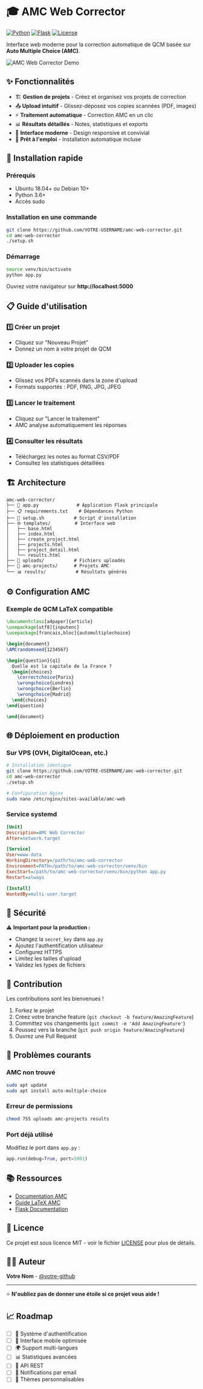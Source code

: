 # 🎓 AMC Web Corrector

[![Python](https://img.shields.io/badge/Python-3.6+-blue.svg)](https://www.python.org/)
[![Flask](https://img.shields.io/badge/Flask-2.3+-green.svg)](https://flask.palletsprojects.com/)
[![License](https://img.shields.io/badge/License-MIT-yellow.svg)](LICENSE)

Interface web moderne pour la correction automatique de QCM basée sur **Auto Multiple Choice (AMC)**.

![AMC Web Corrector Demo](https://via.placeholder.com/800x400/667eea/ffffff?text=AMC+Web+Corrector)

## ✨ Fonctionnalités

- 🏗️ **Gestion de projets** - Créez et organisez vos projets de correction
- 📤 **Upload intuitif** - Glissez-déposez vos copies scannées (PDF, images)
- ⚡ **Traitement automatique** - Correction AMC en un clic
- 📊 **Résultats détaillés** - Notes, statistiques et exports
- 🎨 **Interface moderne** - Design responsive et convivial
- 🔧 **Prêt à l'emploi** - Installation automatique incluse

## 🚀 Installation rapide

### Prérequis
- Ubuntu 18.04+ ou Debian 10+
- Python 3.6+
- Accès sudo

### Installation en une commande
```bash
git clone https://github.com/VOTRE-USERNAME/amc-web-corrector.git
cd amc-web-corrector
./setup.sh
```

### Démarrage
```bash
source venv/bin/activate
python app.py
```

Ouvrez votre navigateur sur **http://localhost:5000**

## 📋 Guide d'utilisation

### 1️⃣ Créer un projet
- Cliquez sur "Nouveau Projet"
- Donnez un nom à votre projet de QCM

### 2️⃣ Uploader les copies
- Glissez vos PDFs scannés dans la zone d'upload
- Formats supportés : PDF, PNG, JPG, JPEG

### 3️⃣ Lancer le traitement
- Cliquez sur "Lancer le traitement"
- AMC analyse automatiquement les réponses

### 4️⃣ Consulter les résultats
- Téléchargez les notes au format CSV/PDF
- Consultez les statistiques détaillées

## 🏗️ Architecture

```
amc-web-corrector/
├── 📄 app.py              # Application Flask principale
├── 📋 requirements.txt    # Dépendances Python
├── 🔧 setup.sh           # Script d'installation
├── 🌐 templates/         # Interface web
│   ├── base.html
│   ├── index.html
│   ├── create_project.html
│   ├── projects.html
│   ├── project_detail.html
│   └── results.html
├── 📁 uploads/           # Fichiers uploadés
├── 📂 amc-projects/      # Projets AMC
└── 📊 results/           # Résultats générés
```

## ⚙️ Configuration AMC

### Exemple de QCM LaTeX compatible
```latex
\documentclass[a4paper]{article}
\usepackage[utf8]{inputenc}
\usepackage[francais,bloc]{automultiplechoice}

\begin{document}
\AMCrandomseed{1234567}

\begin{question}{q1}
  Quelle est la capitale de la France ?
  \begin{choices}
    \correctchoice{Paris}
    \wrongchoice{Londres}
    \wrongchoice{Berlin}
    \wrongchoice{Madrid}
  \end{choices}
\end{question}

\end{document}
```

## 🌐 Déploiement en production

### Sur VPS (OVH, DigitalOcean, etc.)
```bash
# Installation identique
git clone https://github.com/VOTRE-USERNAME/amc-web-corrector.git
cd amc-web-corrector
./setup.sh

# Configuration Nginx
sudo nano /etc/nginx/sites-available/amc-web
```

### Service systemd
```ini
[Unit]
Description=AMC Web Corrector
After=network.target

[Service]
User=www-data
WorkingDirectory=/path/to/amc-web-corrector
Environment=PATH=/path/to/amc-web-corrector/venv/bin
ExecStart=/path/to/amc-web-corrector/venv/bin/python app.py
Restart=always

[Install]
WantedBy=multi-user.target
```

## 🔐 Sécurité

⚠️ **Important pour la production :**
- Changez la `secret_key` dans `app.py`
- Ajoutez l'authentification utilisateur
- Configurez HTTPS
- Limitez les tailles d'upload
- Validez les types de fichiers

## 🤝 Contribution

Les contributions sont les bienvenues ! 

1. Forkez le projet
2. Créez votre branche feature (`git checkout -b feature/AmazingFeature`)
3. Committez vos changements (`git commit -m 'Add AmazingFeature'`)
4. Poussez vers la branche (`git push origin feature/AmazingFeature`)
5. Ouvrez une Pull Request

## 🐛 Problèmes courants

### AMC non trouvé
```bash
sudo apt update
sudo apt install auto-multiple-choice
```

### Erreur de permissions
```bash
chmod 755 uploads amc-projects results
```

### Port déjà utilisé
Modifiez le port dans `app.py` :
```python
app.run(debug=True, port=5001)
```

## 📚 Ressources

- [Documentation AMC](https://www.auto-multiple-choice.net/)
- [Guide LaTeX AMC](https://www.auto-multiple-choice.net/auto-multiple-choice.fr/AMC-doc.fr.pdf)
- [Flask Documentation](https://flask.palletsprojects.com/)

## 📄 Licence

Ce projet est sous licence MIT - voir le fichier [LICENSE](LICENSE) pour plus de détails.

## 👨‍💻 Auteur

**Votre Nom** - [@votre-github](https://github.com/votre-username)

---

⭐ **N'oubliez pas de donner une étoile si ce projet vous aide !**

## 📈 Roadmap

- [ ] 🔐 Système d'authentification
- [ ] 📱 Interface mobile optimisée
- [ ] 🌍 Support multi-langues
- [ ] 📊 Statistiques avancées
- [ ] 🔌 API REST
- [ ] 📧 Notifications par email
- [ ] 🎨 Thèmes personnalisables
